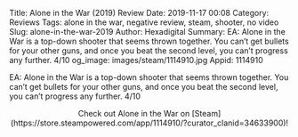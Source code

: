 Title: Alone in the War (2019) Review
Date: 2019-11-17 00:08
Category: Reviews
Tags: alone in the war, negative review, steam, shooter, no video
Slug: alone-in-the-war-2019
Author: Hexadigital
Summary: EA: Alone in the War is a top-down shooter that seems thrown together. You can’t get bullets for your other guns, and once you beat the second level, you can’t progress any further. 4/10
og_image: images/steam/1114910.jpg
Appid: 1114910

EA: Alone in the War is a top-down shooter that seems thrown together. You can’t get bullets for your other guns, and once you beat the second level, you can’t progress any further. 4/10

<center>Check out Alone in the War on [Steam](https://store.steampowered.com/app/1114910/?curator_clanid=34633900)!</center>